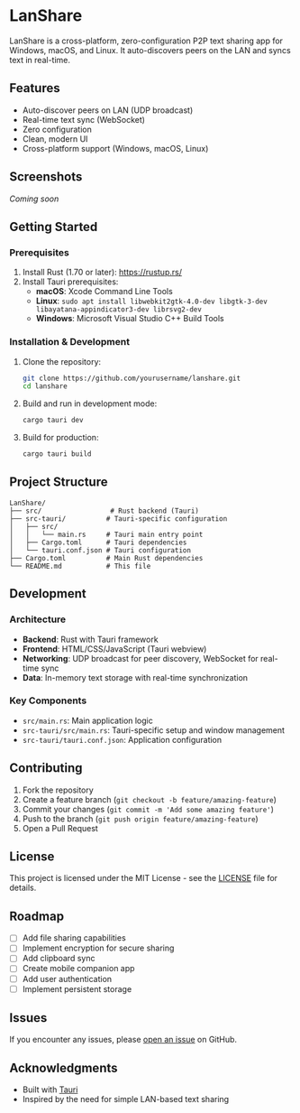 # LanShare

LanShare is a cross-platform, zero-configuration P2P text sharing app for Windows, macOS, and Linux. It auto-discovers peers on the LAN and syncs text in real-time.

## Features
- Auto-discover peers on LAN (UDP broadcast)
- Real-time text sync (WebSocket)
- Zero configuration
- Clean, modern UI
- Cross-platform support (Windows, macOS, Linux)

## Screenshots
*Coming soon*

## Getting Started

### Prerequisites
1. Install Rust (1.70 or later): https://rustup.rs/
2. Install Tauri prerequisites:
   - **macOS**: Xcode Command Line Tools
   - **Linux**: `sudo apt install libwebkit2gtk-4.0-dev libgtk-3-dev libayatana-appindicator3-dev librsvg2-dev`
   - **Windows**: Microsoft Visual Studio C++ Build Tools

### Installation & Development

1. Clone the repository:
   ```sh
   git clone https://github.com/yourusername/lanshare.git
   cd lanshare
   ```

2. Build and run in development mode:
   ```sh
   cargo tauri dev
   ```

3. Build for production:
   ```sh
   cargo tauri build
   ```

## Project Structure
```
LanShare/
├── src/                 # Rust backend (Tauri)
├── src-tauri/          # Tauri-specific configuration
│   ├── src/
│   │   └── main.rs     # Tauri main entry point
│   ├── Cargo.toml      # Tauri dependencies
│   └── tauri.conf.json # Tauri configuration
├── Cargo.toml          # Main Rust dependencies
└── README.md           # This file
```

## Development

### Architecture
- **Backend**: Rust with Tauri framework
- **Frontend**: HTML/CSS/JavaScript (Tauri webview)
- **Networking**: UDP broadcast for peer discovery, WebSocket for real-time sync
- **Data**: In-memory text storage with real-time synchronization

### Key Components
- `src/main.rs`: Main application logic
- `src-tauri/src/main.rs`: Tauri-specific setup and window management
- `src-tauri/tauri.conf.json`: Application configuration

## Contributing
1. Fork the repository
2. Create a feature branch (`git checkout -b feature/amazing-feature`)
3. Commit your changes (`git commit -m 'Add some amazing feature'`)
4. Push to the branch (`git push origin feature/amazing-feature`)
5. Open a Pull Request

## License
This project is licensed under the MIT License - see the [LICENSE](LICENSE) file for details.

## Roadmap
- [ ] Add file sharing capabilities
- [ ] Implement encryption for secure sharing
- [ ] Add clipboard sync
- [ ] Create mobile companion app
- [ ] Add user authentication
- [ ] Implement persistent storage

## Issues
If you encounter any issues, please [open an issue](https://github.com/yourusername/lanshare/issues) on GitHub.

## Acknowledgments
- Built with [Tauri](https://tauri.app/)
- Inspired by the need for simple LAN-based text sharing
